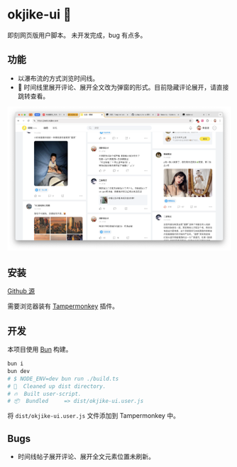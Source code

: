 # okjike-ui 🚧

即刻网页版用户脚本。
未开发完成，bug 有点多。

## 功能

- 以瀑布流的方式浏览时间线。
- 🚧 时间线里展开评论、展开全文改为弹窗的形式。目前隐藏评论展开，请直接跳转查看。

![timeline](./image/timeline.png)

## 安装

[Github 源](https://raw.githubusercontent.com/qzda/okjike-ui/main/dist/okjike-ui.user.js)

需要浏览器装有 [Tampermonkey](https://www.tampermonkey.net/index.php) 插件。

## 开发

本项目使用 [Bun](https://bun.sh/) 构建。

```bash
bun i
bun dev
# $ NODE_ENV=dev bun run ./build.ts
# 🧹  Cleaned up dist directory.
# 🔥  Built user-script.
# 📦  Bundled     => dist/okjike-ui.user.js
```

将 `dist/okjike-ui.user.js` 文件添加到 Tampermonkey 中。

## Bugs

- 时间线帖子展开评论、展开全文元素位置未刷新。
